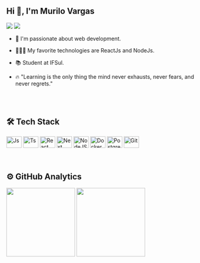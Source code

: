 
## Hi 👋, I'm Murilo Vargas
<a href="https://www.linkedin.com/in/murilo-vargas-763910225" target="_blank"><img src="https://img.shields.io/badge/LinkedIn-0077B5?style=for-the-badge&logo=linkedin&logoColor=white"></a>
<a href = "mailto:muriraubach@gmail.com"><img src="https://img.shields.io/badge/Gmail-D14836?style=for-the-badge&logo=gmail&logoColor=white" target="_blank"></a>
- <p>💙 I'm passionate about web development.</p>
- <p>👨🏻‍💻 My favorite technologies are ReactJs and NodeJs.</p>
- <p>📚 Student at IFSul. </p>
- <p>🔥 "Learning is the only thing the mind never exhausts, never fears, and never regrets."</p>
<br><br>
	
## 🛠 Tech Stack
<div style="display: inline_block">
<img align="center" alt="Js" height="30" width="40" src="https://cdn.jsdelivr.net/gh/devicons/devicon/icons/javascript/javascript-plain.svg">
<img align="center" alt="Ts" height="30" width="40" src="https://cdn.jsdelivr.net/gh/devicons/devicon/icons/typescript/typescript-plain.svg">
<img align="center" alt="React" height="30" width="40" src="https://cdn.jsdelivr.net/gh/devicons/devicon/icons/react/react-original.svg">
<img align="center" alt="Next" height="30" width="40" src="https://cdn.jsdelivr.net/gh/devicons/devicon/icons/nextjs/nextjs-line.svg">
<img align="center" alt="NodeJS" height="30" width="40" src="https://cdn.jsdelivr.net/gh/devicons/devicon/icons/nodejs/nodejs-original.svg" />
<img align="center" alt="Docker" height="30" width="40" src="https://cdn.jsdelivr.net/gh/devicons/devicon/icons/docker/docker-original.svg" />
<img align="center" alt="Postgresql" height="30" width="40" src="https://cdn.jsdelivr.net/gh/devicons/devicon/icons/postgresql/postgresql-original.svg" />
<img align="center" alt="Git" height="30" width="40" src="https://cdn.jsdelivr.net/gh/devicons/devicon/icons/git/git-plain.svg" />
</div>
<br><br>

## ⚙️ GitHub Analytics
<div align="left">
  <img height="180em" src="https://github-readme-stats.vercel.app/api?username=murilorvargas&show_icons=true&theme=github_dark&include_all_commits=true&count_private=true"/>
  <img height="180em" src="https://github-readme-stats.vercel.app/api/top-langs/?username=murilorvargas&layout=compact&langs_count=7&theme=github_dark"/>
</div>
<br><br>
